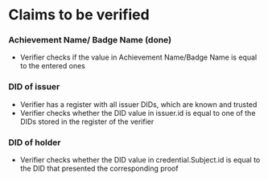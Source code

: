 # Claims to be verified

### Achievement Name/ Badge Name (done)
- Verifier checks if the value in Achievement Name/Badge Name is equal to the entered ones   

### DID of issuer
- Verifier has a register with all issuer DIDs, which are known and trusted
- Verifier checks whether the DID value in issuer.id is equal to one of the DIDs stored in the register of the verifier

### DID of holder
- Verifier checks whether the DID value in credential.Subject.id is equal to the DID that presented the corresponding proof 
